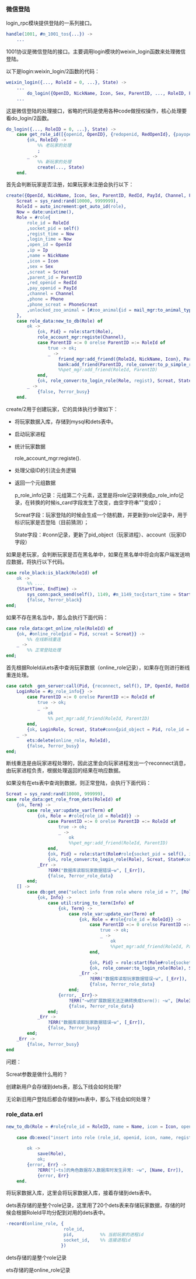 ### 微信登陆

login_rpc模块提供登陆的一系列接口。

```erlang
handle(1001, #m_1001_tos{...}) ->
    ...
```

1001协议是微信登陆的接口。主要调用login模块的weixin_login函数来处理微信登陆。



以下是login:weixin_login/2函数的代码：

```erlang
weixin_login({..., RoleId = 0, ...}, State) ->
	...
		do_login({OpenID, NickName, Icon, Sex, ParentID, ..., RoleID, Flag}, State);
	...
```

这是微信登陆的处理接口，省略的代码是使用各种code做授权操作，核心处理要看do_login/2函数。

```erlang
do_login({..., RoleID = 0, ...}, State) ->
	case get_role_id([{openid, OpenID}, {redopenid, RedOpenId}, {payopenid, PayOpenID}]) of
        {ok, RoleId} ->
            %% 老玩家的处理
            ;
        _ ->
            %% 新玩家的处理
            create(..., State)
	end.
```

首先会判断玩家是否注册，如果玩家未注册会执行以下：

```erlang
create({OpenId, NickName, Icon, Sex, ParentID, RedId, PayId, Channel, Phone, PhoneScreat}, State = #conn{ip = Ip}) ->
    Screat = sys_rand:rand(10000, 9999999),
    RoleId = auto_increment:get_auto_id(role),
    Now = date:unixtime(),
    Role = #role{
        role_id = RoleId
        ,socket_pid = self()
        ,regist_time = Now
        ,login_time = Now
        ,open_id = OpenId
        ,ip = Ip
        ,name = NickName
        ,icon = Icon
        ,sex = Sex
        ,screat = Screat
        ,parent_id = ParentID
        ,red_openid = RedId
        ,pay_openid = PayId
        ,channel = Channel
        ,phone = Phone
        ,phone_screat = PhoneScreat
        ,unlocked_zoo_animal = [#zoo_animal{id = mail_mgr:to_animal_type(Id)} || Id<- farm_animal_setting:get_all()] 
    },
    case role_data:new_to_db(Role) of
        ok ->
            {ok, Pid} = role:start(Role),
            role_account_mgr:registe(Channel),
            case ParentID =:= 0 orelse ParentID =:= RoleId of
                true -> ok;
                _ ->
                    friend_mgr:add_friend({RoleId, NickName, Icon}, ParentID),
                    bank:add_friend(ParentID, role_conver:to_p_simple_role(Role))
                    %%pet_mgr:add_friend(RoleId, ParentID)
            end,
            {ok, role_conver:to_login_role(Role, regist), Screat, State#conn{pid_object = Pid, account = RoleId}};
        _ ->
            {false, ?error_busy}
    end.
```

create/2用于创建玩家，它的具体执行步骤如下：

- 将玩家数据入库，存储到mysql和dets表中。

- 启动玩家进程

- 统计玩家数据

  role_account_mgr:registe().

- 处理父级ID的引流业务逻辑

- 返回一个元组数据

  p_role_info记录：元组第二个元素，这里是将role记录转换成p_role_info记录，在转换的时候is_card字段发生了改变，由空字符串""变成0；

  Screat字段：玩家登陆的时候会生成一个随机数，并更新到role记录中，用于标识玩家是否登陆（目前猜测）；

  State字段：#conn记录，更新了pid_object（玩家进程）、account（玩家ID字段）



如果是老玩家，会判断玩家是否在黑名单中，如果在黑名单中将会向客户端发送响应数据，将执行以下代码。

```erlang
case role_black:is_black(RoleId) of
    ok ->
        %% ....
    {StartTime, EndTime} ->
        sys_conn:pack_send(self(), 1149, #m_1149_toc{start_time = StartTime, end_time = EndTime}),
        {false, ?error_black}
end;
```



如果不存在黑名当中，那么会执行下面代码：

```erlang
case role_data:get_online_role(RoleId) of
    {ok, #online_role{pid = Pid, screat = Screat}} ->    
        %% 在线断线重连
    _ ->
        %% 正常登陆处理
end;
```

首先根据RoleId从ets表中查询玩家数据（online_role记录），如果存在则进行断线重连处理。

```erlang
case catch  gen_server:call(Pid, {reconnect, self(), IP, OpenId, RedId, PayId}) of
    LoginRole = #p_role_info{} ->
        case ParentID =:= 0 orelse ParentID =:= RoleId of
            true -> ok;
            _ ->
                ok
                %% pet_mgr:add_friend(RoleId, ParentID)
        end,
        {ok, LoginRole, Screat, State#conn{pid_object = Pid, role_id = RoleId}};
    _ ->
        ets:delete(online_role, RoleId),
        {false, ?error_busy}
end;
```

断线重连是由玩家进程处理的，因此这里会向玩家进程发出一个reconnect消息，由玩家进程负责，根据处理返回的结果在响应数据。

如果没有在ets表中查询到数据，则正常登陆，会执行下面代码：

```erlang
Screat = sys_rand:rand(10000, 999999),
case role_data:get_role_from_dets(RoleId) of
    {ok, Term} ->
        case role_var:update_var(Term) of
            {ok, Role = #role{role_id = RoleId}} ->
                case ParentID =:= 0 orelse ParentID =:= RoleId of
                    true -> ok;
                    _ ->
                        ok
                        %%pet_mgr:add_friend(RoleId, ParentID)
                end,
                {ok, Pid} = role:start(Role#role{socket_pid = self(), icon = Icon, ip = IP, screat = Screat, open_id = OpenId, red_openid = RedId, pay_openid = PayId}),
                {ok, role_conver:to_login_role(Role), Screat, State#conn{pid_object = Pid, role_id = RoleId}};
            _Err ->
                ?ERR("数据库读取玩家数据错误~w", [_Err]),
                {false, ?error_role_data}
        end;
    [] ->
        case db:get_one("select info from role where role_id = ?", [RoleId]) of
            {ok, Info} ->
                case util:string_to_term(Info) of
                    {ok, Term} ->
                        case role_var:update_var(Term) of
                            {ok, Role = #role{role_id = RoleId}} ->
                                case ParentID =:= 0 orelse ParentID =:= RoleId of
                                    true -> ok;
                                    _ ->
                                        ok
                                        %%pet_mgr:add_friend(RoleId, ParentID)
                                end,

                                {ok, Pid} = role:start(Role#role{socket_pid = self(), icon = Icon, ip = IP, screat = Screat, open_id = OpenId, red_openid = RedId, pay_openid = PayId}),
                                {ok, role_conver:to_login_role(Role), Screat, State#conn{pid_object = Pid, role_id = RoleId}};
                            _Err ->
                                ?ERR("数据库读取玩家数据错误~w", [_Err]),
                                {false, ?error_role_data}
                        end;
                    {error, _Err}->
                        ?ERR("~w的扩展数据无法正确转换成term(): ~w", [RoleId, _Err]),
                        {false, ?error_role_data}
                end;
            _Err ->
                ?ERR("数据库读取玩家数据错误~w", [_Err]),
                {false, ?error_busy}
        end;
    _Err ->
        {false, ?error_busy}
end
```





问题：

Screat参数是做什么用的？





创建新用户会存储到dets表，那么下线会如何处理?

无论新旧用户登陆后都会存储到ets表中，那么下线会如何处理？





### role_data.erl

```erlang
new_to_db(Role = #role{role_id = RoleID, name = Name, icon = Icon, open_id = OpenID, regist_time = RegistTime, gold = Gold, coin = Coin, exchange = Exchange, type = Type, parent_id = ParentId, vip = Vip, login_time = LoginTime, off_time = OffTime, charge = Charge, channel = Channel, pay_openid = PayOpenId, red_openid = RedOpenId, phone = Phone, phone_screat = PhoneScreat}) ->
    
    case db:exec("insert into role (role_id, openid, icon, name, regist_time, gold, coin, type, parent_id, vip, login_time, off_time, charge, exchange, channel, pay_openid, red_openid, phone, phone_screat, info) values (?, ?, ?, ?, ?, ?, ?, ?, ?, ?, ?, ?, ?, ?, ?, ?, ?, ?, ?, ?)", [RoleID, OpenID, Icon, Name, RegistTime, Gold, Coin, Type, ParentId, Vip, LoginTime, OffTime, Charge, Exchange, Channel, PayOpenId, RedOpenId, Phone, PhoneScreat, util:term_to_string(Role)]) of
        
        ok ->
            save(Role),
            ok;
        {error, Err} ->
            ?ERR("[~ts]的角色数据存入数据库时发生异常: ~w", [Name, Err]),
            {error, Err}
    end.
```

将玩家数据入库，这里会将玩家数据入库，接着存储到dets表中。

dets表存储的是整个role记录，这里用了20个dets表来存储玩家数据，存储的时候会根据RoleId平均分配到对用的dets表中。







```erlang
-record(online_role, {
                      role_id,
                      pid,			%% 当前玩家的进程id
                      socket_id,	%% 连接进程id
                     })
```



dets存储的是整个role记录

ets存储的是online_role记录
